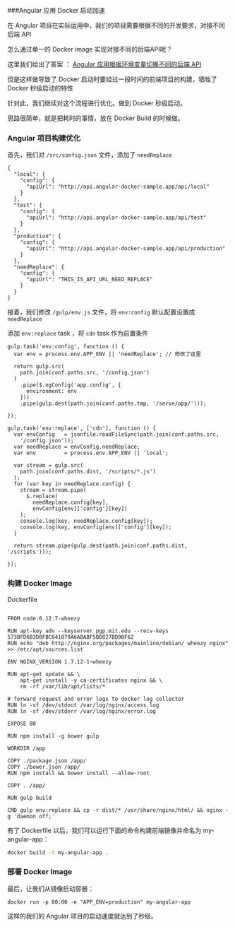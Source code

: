 ###Angular 应用 Docker 启动加速

在 Angular 项目在实际运用中，我们的项目需要根据不同的开发要求，对接不同后端 API

怎么通过单一的 Docker image 实现对接不同的后端API呢？

这里我们给出了答案 ： [Angular 应用根据环境变量切换不同的后端 API]()

但是这样做导致了 Docker 启动时要经过一段时间的前端项目的构建，牺牲了 Docker 秒级启动的特性

针对此，我们继续对这个流程进行优化。做到 Docker 秒级启动。

思路很简单，就是把耗时的事情，放在 Docker Build 的时候做。

### Angular 项目构建优化

首先，我们对 `/src/config.json` 文件，添加了 `needReplace` 

```
{
  "local": {
    "config": {
      "apiUrl": "http://api.angular-docker-sample.app/api/local"
    }
  },
  "test": {
    "config": {
      "apiUrl": "http://api.angular-docker-sample.app/api/test"
    }
  },
  "production": {
    "config": {
      "apiUrl": "http://api.angular-docker-sample.app/api/production"
    }
  },
  "needReplace": {
    "config": {
      "apiUrl": "THIS_IS_API_URL_NEED_REPLACE"
    }
  }
}
```

接着，我们修改 `/gulp/env.js` 文件，将 `env:config` 默认配置设置成 `needReplace`

添加 `env:replace` task ，将 `cdn` task 作为前置条件

```
gulp.task('env:config', function () {
  var env = process.env.APP_ENV || 'needReplace'; // 修改了这里

  return gulp.src(
    path.join(conf.paths.src, '/config.json')
  )
    .pipe($.ngConfig('app.config', {
      environment: env
    }))
    .pipe(gulp.dest(path.join(conf.paths.tmp, '/serve/app/')));

});

gulp.task('env:replace', ['cdn'], function () {
  var envConfig   = jsonfile.readFileSync(path.join(conf.paths.src,
    '/config.json'));
  var needReplace = envConfig.needReplace;
  var env         = process.env.APP_ENV || 'local';

  var stream = gulp.src(
    path.join(conf.paths.dist, '/scripts/*.js')
  );
  for (var key in needReplace.config) {
    stream = stream.pipe(
      $.replace(
        needReplace.config[key],
        envConfig[env]['config'][key])
    );
    console.log(key, needReplace.config[key]);
    console.log(key, envConfig[env]['config'][key]);
  }

  return stream.pipe(gulp.dest(path.join(conf.paths.dist, '/scripts')));

});
```

### 构建 Docker Image

Dockerfile

```

FROM node:0.12.7-wheezy

RUN apt-key adv --keyserver pgp.mit.edu --recv-keys 573BFD6B3D8FBC641079A6ABABF5BD827BD9BF62
RUN echo "deb http://nginx.org/packages/mainline/debian/ wheezy nginx" >> /etc/apt/sources.list

ENV NGINX_VERSION 1.7.12-1~wheezy

RUN apt-get update && \
    apt-get install -y ca-certificates nginx && \
    rm -rf /var/lib/apt/lists/*

# forward request and error logs to docker log collector
RUN ln -sf /dev/stdout /var/log/nginx/access.log
RUN ln -sf /dev/stderr /var/log/nginx/error.log

EXPOSE 80

RUN npm install -g bower gulp

WORKDIR /app

COPY ./package.json /app/
COPY ./bower.json /app/
RUN npm install && bower install --allow-root

COPY . /app/

RUN gulp build 

CMD gulp env:replace && cp -r dist/* /usr/share/nginx/html/ && nginx -g 'daemon off;'
```

有了 Dockerfile 以后，我们可以运行下面的命令构建前端镜像并命名为 my-angular-app：

```bash
docker build -t my-angular-app .
```

### 部署 Docker Image

最后，让我们从镜像启动容器：

```
docker run -p 80:80 -e "APP_ENV=production" my-angular-app
```

这样的我们的 Angular 项目的启动速度就达到了秒级。
